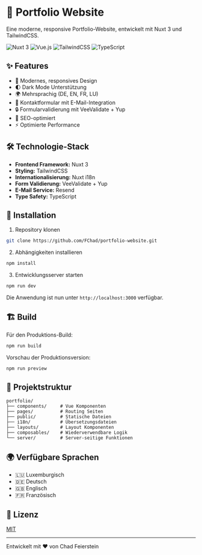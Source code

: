 # 🚀 Portfolio Website

Eine moderne, responsive Portfolio-Website, entwickelt mit Nuxt 3 und TailwindCSS.

![Nuxt 3](https://img.shields.io/badge/Nuxt%203-00DC82?style=for-the-badge&logo=nuxt.js&logoColor=white)
![Vue.js](https://img.shields.io/badge/Vue.js-4FC08D?style=for-the-badge&logo=vue.js&logoColor=white)
![TailwindCSS](https://img.shields.io/badge/TailwindCSS-38B2AC?style=for-the-badge&logo=tailwind-css&logoColor=white)
![TypeScript](https://img.shields.io/badge/TypeScript-3178C6?style=for-the-badge&logo=typescript&logoColor=white)

## ✨ Features

- 🎨 Modernes, responsives Design
- 🌓 Dark Mode Unterstützung
- 🌍 Mehrsprachig (DE, EN, FR, LU)
- 📝 Kontaktformular mit E-Mail-Integration
- 🔒 Formularvalidierung mit VeeValidate + Yup
- 🎯 SEO-optimiert
- ⚡ Optimierte Performance

## 🛠️ Technologie-Stack

- **Frontend Framework:** Nuxt 3
- **Styling:** TailwindCSS
- **Internationalisierung:** Nuxt i18n
- **Form Validierung:** VeeValidate + Yup
- **E-Mail Service:** Resend
- **Type Safety:** TypeScript

## 🚀 Installation

1. Repository klonen
```bash
git clone https://github.com/FChad/portfolio-website.git
```

2. Abhängigkeiten installieren
```bash
npm install
```

3. Entwicklungsserver starten
```bash
npm run dev
```

Die Anwendung ist nun unter `http://localhost:3000` verfügbar.

## 🏗️ Build

Für den Produktions-Build:
```bash
npm run build
```

Vorschau der Produktionsversion:
```bash
npm run preview
```

## 📱 Projektstruktur

```
portfolio/
├── components/     # Vue Komponenten
├── pages/          # Routing Seiten
├── public/         # Statische Dateien
├── i18n/           # Übersetzungsdateien
├── layouts/        # Layout Komponenten
├── composables/    # Wiederverwendbare Logik
└── server/         # Server-seitige Funktionen
```

## 🌍 Verfügbare Sprachen

- 🇱🇺 Luxemburgisch
- 🇩🇪 Deutsch
- 🇬🇧 Englisch
- 🇫🇷 Französisch

## 📄 Lizenz

[MIT](LICENSE)

---

Entwickelt mit ❤️ von Chad Feierstein
